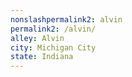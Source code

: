 ```yaml
---
﻿nonslashpermalink2: alvin
permalink2: /alvin/
alley: Alvin
city: Michigan City
state: Indiana
---
```

